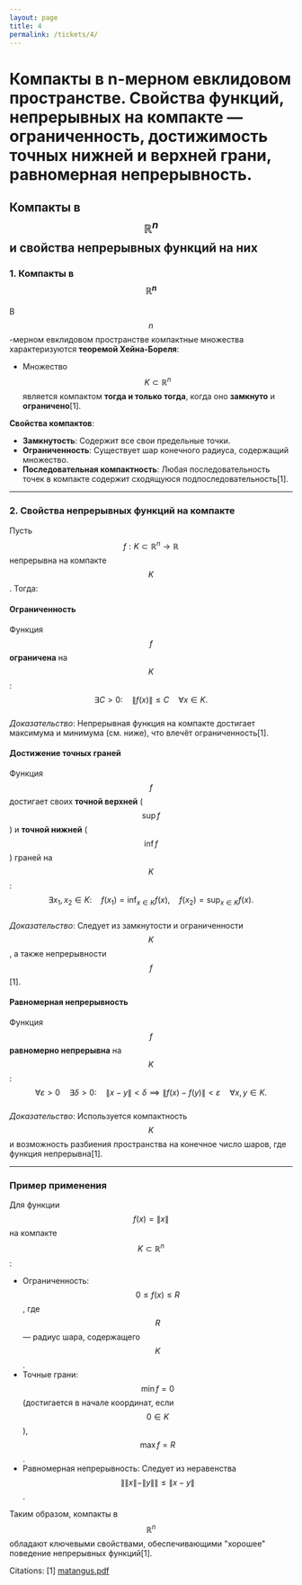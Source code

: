 ```yaml
---
layout: page
title: 4
permalink: /tickets/4/
---
```

# Компакты в n-мерном евклидовом пространстве. Свойства функций, непрерывных на компакте — ограниченность, достижимость точных нижней и верхней грани, равномерная непрерывность.
## Компакты в $$ \mathbb{R}^n $$ и свойства непрерывных функций на них  

### 1. Компакты в $$ \mathbb{R}^n $$  
В $$ n $$-мерном евклидовом пространстве компактные множества характеризуются **теоремой Хейна-Бореля**:  
- Множество $$ K \subset \mathbb{R}^n $$ является компактом **тогда и только тогда**, когда оно **замкнуто** и **ограничено**[1].  

**Свойства компактов**:  
- **Замкнутость**: Содержит все свои предельные точки.  
- **Ограниченность**: Существует шар конечного радиуса, содержащий множество.  
- **Последовательная компактность**: Любая последовательность точек в компакте содержит сходящуюся подпоследовательность[1].  

---

### 2. Свойства непрерывных функций на компакте  
Пусть $$ f: K \subset \mathbb{R}^n \to \mathbb{R} $$ непрерывна на компакте $$ K $$. Тогда:  

#### **Ограниченность**  
Функция $$ f $$ **ограничена** на $$ K $$:  
$$
\exists C > 0: \quad \|f(x)\| \leq C \quad \forall x \in K.
$$  
*Доказательство*: Непрерывная функция на компакте достигает максимума и минимума (см. ниже), что влечёт ограниченность[1].  

#### **Достижение точных граней**  
Функция $$ f $$ достигает своих **точной верхней** ($$ \sup f $$) и **точной нижней** ($$ \inf f $$) граней на $$ K $$:  
$$
\exists x_1, x_2 \in K: \quad f(x_1) = \inf_{x \in K} f(x), \quad f(x_2) = \sup_{x \in K} f(x).
$$  
*Доказательство*: Следует из замкнутости и ограниченности $$ K $$, а также непрерывности $$ f $$[1].  

#### **Равномерная непрерывность**  
Функция $$ f $$ **равномерно непрерывна** на $$ K $$:  
$$
\forall \varepsilon > 0 \quad \exists \delta > 0: \quad \|x - y\| < \delta \implies \|f(x) - f(y)\| < \varepsilon \quad \forall x, y \in K.
$$  
*Доказательство*: Используется компактность $$ K $$ и возможность разбиения пространства на конечное число шаров, где функция непрерывна[1].  

---

### Пример применения  
Для функции $$ f(x) = \|x\| $$ на компакте $$ K \subset \mathbb{R}^n $$:  
- Ограниченность: $$ 0 \leq f(x) \leq R $$, где $$ R $$ — радиус шара, содержащего $$ K $$.  
- Точные грани: $$ \min f = 0 $$ (достигается в начале координат, если $$ 0 \in K $$), $$ \max f = R $$.  
- Равномерная непрерывность: Следует из неравенства $$ \|\|x\| - \|y\|\| \leq \|x - y\| $$.  

Таким образом, компакты в $$ \mathbb{R}^n $$ обладают ключевыми свойствами, обеспечивающими "хорошее" поведение непрерывных функций[1].

Citations:
[1] [matangus.pdf](https://ppl-ai-file-upload.s3.amazonaws.com/web/direct-files/collection_711317b4-24f2-4d16-9975-0c19e8d7dac3/b204a07a-e1d2-4cb8-92f3-656e185292b3/matangus.pdf)